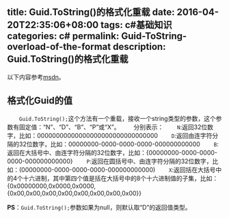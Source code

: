 title: Guid.ToString()的格式化重载
date: 2016-04-20T22:35:06+08:00
tags: c#基础知识
categories: c#
permalink: Guid-ToString-overload-of-the-format
description: Guid.ToString()的格式化重载
---
以下内容参考[msdn](https://msdn.microsoft.com/zh-cn/library/97af8hh4.aspx)。

## 格式化Guid的值
　　`Guid.ToString();`这个方法有一个重载，接收一个string类型的参数，这个参数有固定值：“N”、“D”、“B”、“P”或“X”。
　　分别表示：
　　`N`:返回32位数字，比如：00000000000000000000000000000000
　　`D`:返回由连字符分隔的32位数字，比如：00000000-0000-0000-0000-000000000000
　　`B`:返回在大括号中、由连字符分隔的32位数字，比如：{00000000-0000-0000-0000-000000000000}
　　`P`:返回在圆括号中、由连字符分隔的32位数字，比如：(00000000-0000-0000-0000-000000000000)
　　`X`:返回括在大括号中的4个十六进制，其中第四个值是括在大括号中的8个十六进制值的子集，比如：{0x00000000,0x0000,0x0000,{0x00,0x00,0x00,0x00,0x00,0x00,0x00,0x00}}
<!--more-->
**PS**：`Guid.ToString();`参数如果为null，则默认取“D”的返回值类型。